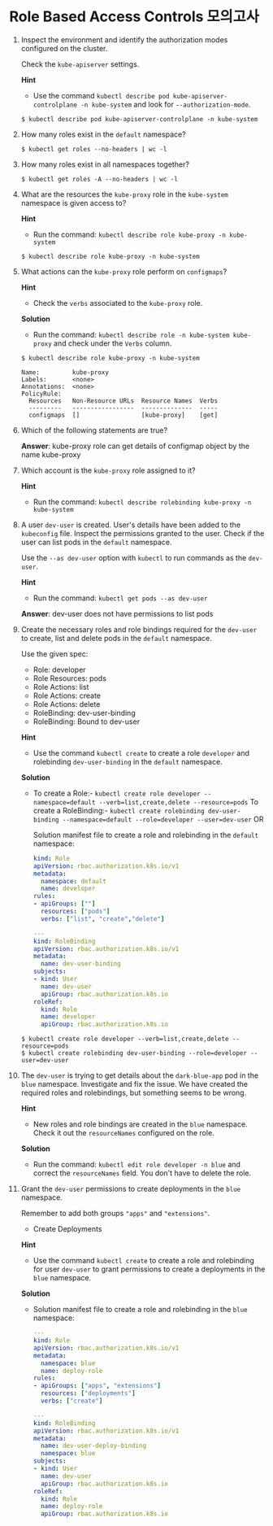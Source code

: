 # Role Based Access Controls 모의고사



1. Inspect the environment and identify the authorization modes configured on the cluster.

   Check the `kube-apiserver` settings.

   **Hint**

   -  Use the command `kubectl describe pod kube-apiserver-controlplane -n kube-system` and look for `--authorization-mode`.

   ```
   $ kubectl describe pod kube-apiserver-controlplane -n kube-system
   ```

2. How many roles exist in the `default` namespace?

   ```
   $ kubectl get roles --no-headers | wc -l
   ```

3. How many roles exist in all namespaces together?

   ```
   $ kubectl get roles -A --no-headers | wc -l
   ```

4. What are the resources the `kube-proxy` role in the `kube-system` namespace is given access to?

   **Hint**

   - Run the command: `kubectl describe role kube-proxy -n kube-system`

   ```
   $ kubectl describe role kube-proxy -n kube-system
   ```

5. What actions can the `kube-proxy` role perform on `configmaps`?

   **Hint**

   - Check the `verbs` associated to the `kube-proxy` role.

   **Solution**

   - Run the command: `kubectl describe role -n kube-system kube-proxy` and check under the `Verbs` column.

   ```
   $ kubectl describe role kube-proxy -n kube-system
   
   Name:         kube-proxy
   Labels:       <none>
   Annotations:  <none>
   PolicyRule:
     Resources   Non-Resource URLs  Resource Names  Verbs
     ---------   -----------------  --------------  -----
     configmaps  []                 [kube-proxy]    [get]
   ```

6. Which of the following statements are true?

   **Answer**: kube-proxy role can get details of configmap object by the name kube-proxy

7. Which account is the `kube-proxy` role assigned to it?

   **Hint**

   - Run the command: `kubectl describe rolebinding kube-proxy -n kube-system`

8. A user `dev-user` is created. User's details have been added to the `kubeconfig` file. Inspect the permissions granted to the user. Check if the user can list pods in the `default` namespace.

   Use the `--as dev-user` option with `kubectl` to run commands as the `dev-user`.

   **Hint**

   - Run the command: `kubectl get pods --as dev-user`

   **Answer**: dev-user does not have permissions to list pods

9. Create the necessary roles and role bindings required for the `dev-user` to create, list and delete pods in the `default` namespace.

   Use the given spec:

   - 
     Role: developer
   - Role Resources: pods
   - Role Actions: list
   - Role Actions: create
   - Role Actions: delete
   - RoleBinding: dev-user-binding
   - RoleBinding: Bound to dev-user

   **Hint**

   - Use the command `kubectl create` to create a role `developer` and rolebinding `dev-user-binding` in the `default` namespace.

   **Solution**

   - To create a Role:- `kubectl create role developer --namespace=default --verb=list,create,delete --resource=pods`
     To create a RoleBinding:- `kubectl create rolebinding dev-user-binding --namespace=default --role=developer --user=dev-user`
     OR

     Solution manifest file to create a role and rolebinding in the `default` namespace:

     ```yaml
     kind: Role
     apiVersion: rbac.authorization.k8s.io/v1
     metadata:
       namespace: default
       name: developer
     rules:
     - apiGroups: [""]
       resources: ["pods"]
       verbs: ["list", "create","delete"]
     
     ---
     kind: RoleBinding
     apiVersion: rbac.authorization.k8s.io/v1
     metadata:
       name: dev-user-binding
     subjects:
     - kind: User
       name: dev-user
       apiGroup: rbac.authorization.k8s.io
     roleRef:
       kind: Role
       name: developer
       apiGroup: rbac.authorization.k8s.io
     ```

   ```
   $ kubectl create role developer --verb=list,create,delete --resource=pods
   $ kubectl create rolebinding dev-user-binding --role=developer --user=dev-user
   ```

10. The `dev-user` is trying to get details about the `dark-blue-app` pod in the `blue` namespace. Investigate and fix the issue. We have created the required roles and rolebindings, but something seems to be wrong.

    **Hint**

    - New roles and role bindings are created in the `blue` namespace.
      Check it out the `resourceNames` configured on the role.

    **Solution**

    - Run the command: `kubectl edit role developer -n blue` and correct the `resourceNames` field. You don't have to delete the role.

11. Grant the `dev-user` permissions to create deployments in the `blue` namespace.

    Remember to add both groups `"apps"` and `"extensions"`.

    - Create Deployments

    **Hint**

    - Use the command `kubectl create` to create a role and rolebinding for user `dev-user` to grant permissions to create a deployments in the `blue` namespace.

    **Solution**

    - Solution manifest file to create a role and rolebinding in the `blue` namespace:

      ```yaml
      ---
      kind: Role
      apiVersion: rbac.authorization.k8s.io/v1
      metadata:
        namespace: blue
        name: deploy-role
      rules:
      - apiGroups: ["apps", "extensions"]
        resources: ["deployments"]
        verbs: ["create"]
      
      ---
      kind: RoleBinding
      apiVersion: rbac.authorization.k8s.io/v1
      metadata:
        name: dev-user-deploy-binding
        namespace: blue
      subjects:
      - kind: User
        name: dev-user
        apiGroup: rbac.authorization.k8s.io
      roleRef:
        kind: Role
        name: deploy-role
        apiGroup: rbac.authorization.k8s.io
      ```